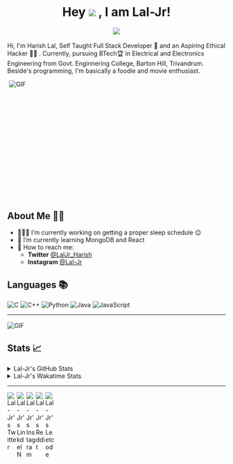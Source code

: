 <div align="center">
  
# Hey <img src="https://media.tenor.com/images/822fb670841c6f6582fefbb82e338a50/tenor.gif" width="29px"> , I am Lal-Jr! 

![](https://visitor-badge.glitch.me/badge?page_id=Lal-Jr)
</div>

Hi, I'm Harish Lal, Self Taught Full Stack Developer 📖 and an Aspiring Ethical Hacker 👨‍💻 . Currently, pursuing BTech🏆 in Electrical and Electronics Engineering from Govt. Enginnering College, Barton Hill, Trivandrum. Beside's programming, I'm basically a foodie and movie enthusiast.

<img align="right" alt="GIF" height="300px" src="https://github.com/abhisheknaiidu/abhisheknaiidu/blob/master/code.gif?raw=true" width="500" height="320"/>

## About Me 👱🏼

- 👨🏽‍💻 I’m currently working on getting a proper sleep schedule :wink:
- 🌱 I’m currently learning MongoDB and React
- 💬 How to reach me: 
    - **Twitter** [@LalJr_Harish](https://twitter.com/LalJr_Harish)
    - **Instagram** [@Lal-Jr](https://www.instagram.com/_lal._.jr_/)
    
## Languages 📚 

![C](https://img.shields.io/badge/-C-000?style=flat&logo=C)
![C++](https://img.shields.io/badge/-C++-000?style=flat&logo=C%2B%2B&logoColor=00599C)
![Python](https://img.shields.io/badge/-Python-000?style=flat&logo=python)
![Java](https://img.shields.io/badge/-Java-000?style=flat&logo=Java&logoColor=007396)
![JavaScript](https://img.shields.io/badge/-JavaScript-000?style=flat&logo=javascript)

---

<img align="center" alt="GIF" src="https://github4life.herokuapp.com/Lal-Jr.gif"/>

##  Stats 📈 

<details>
  <summary> Lal-Jr's GitHub Stats </summary>
<a href="https://github.com/Lal-Jr">
<img align="center" src="https://github-readme-stats.vercel.app/api?username=Lal-Jr&show_icons=true&theme=tokyonight&icon_color=6392DF&hide=prs" alt="Lal-Jr's GitHub Stats" />
</a> 
<a href="https://github.com/Lal-Jr">
<img align="center" src="https://github-readme-stats.vercel.app/api/top-langs/?username=Lal-Jr&layout=compact&show_icons=true&theme=tokyonight&icon_color=6392DF&hide=prs" />
</a>
</details>
<details>
<summary> Lal-Jr's Wakatime Stats </summary>
<!--START_SECTION:waka-->
![Profile Views](http://img.shields.io/badge/Profile%20Views-5-blue)

![Lines of code](https://img.shields.io/badge/From%20Hello%20World%20I%27ve%20Written-3792%20lines%20of%20code-blue)

**🐱 My Github Data** 

> 🏆 208 Contributions in the Year 2020
 > 
> 📦 317 Bytes Used in Github's Storage 
 > 
> 🚫 Not Opted to Hire
 > 
> 📜 13 Public Repositories
 > 
> 🔑 2 Private Repositories 

**I'm an Early 🐤** 

```text
🌞 Morning    44 commits     █████████░░░░░░░░░░░░░░░░   36.36% 
🌆 Daytime    58 commits     ████████████░░░░░░░░░░░░░   47.93% 
🌃 Evening    12 commits     ██░░░░░░░░░░░░░░░░░░░░░░░   9.92% 
🌙 Night      7 commits      █░░░░░░░░░░░░░░░░░░░░░░░░   5.79%

```
📅 **I'm Most Productive on Friday** 

```text
Monday       11 commits     ██░░░░░░░░░░░░░░░░░░░░░░░   9.09% 
Tuesday      0 commits      ░░░░░░░░░░░░░░░░░░░░░░░░░   0.0% 
Wednesday    28 commits     █████░░░░░░░░░░░░░░░░░░░░   23.14% 
Thursday     3 commits      ░░░░░░░░░░░░░░░░░░░░░░░░░   2.48% 
Friday       68 commits     ██████████████░░░░░░░░░░░   56.2% 
Saturday     10 commits     ██░░░░░░░░░░░░░░░░░░░░░░░   8.26% 
Sunday       1 commits      ░░░░░░░░░░░░░░░░░░░░░░░░░   0.83%

```


📊 **This Week I Spent My Time On** 

```text
⌚︎ Time Zone: Asia/Kolkata

💬 Programming Languages: 
Java                     4 hrs 43 mins       ████████████████░░░░░░░░░   66.94% 
Python                   1 hr 26 mins        █████░░░░░░░░░░░░░░░░░░░░   20.54% 
C++                      50 mins             ███░░░░░░░░░░░░░░░░░░░░░░   11.94% 
JSON                     1 min               ░░░░░░░░░░░░░░░░░░░░░░░░░   0.32% 
Git Config               0 secs              ░░░░░░░░░░░░░░░░░░░░░░░░░   0.21%

🔥 Editors: 
VS Code                  7 hrs 3 mins        █████████████████████████   100.0%

🐱‍💻 Projects: 
Unknown Project          5 hrs 27 mins       ███████████████████░░░░░░   77.34% 
Ticket_Reservation       51 mins             ███░░░░░░░░░░░░░░░░░░░░░░   12.26% 
Password-Protected-PDF   42 mins             ██░░░░░░░░░░░░░░░░░░░░░░░   10.14% 
Phone-Details-Collector  1 min               ░░░░░░░░░░░░░░░░░░░░░░░░░   0.26%

💻 Operating System: 
Windows                  7 hrs 3 mins        █████████████████████████   100.0%

```

**I Mostly Code in HTML** 

```text
HTML                     4 repos             ███████████░░░░░░░░░░░░░░   44.44% 
C++                      2 repos             █████░░░░░░░░░░░░░░░░░░░░   22.22% 
Java                     2 repos             █████░░░░░░░░░░░░░░░░░░░░   22.22% 
Python                   1 repos             ██░░░░░░░░░░░░░░░░░░░░░░░   11.11%

```


**Timeline**

![Chart not found](https://github.com/Lal-Jr/Lal-Jr/blob/master/charts/bar_graph.png) 


<!--END_SECTION:waka-->
</details>

--- 

<a href="https://twitter.com/LalJr_Harish">
  <img align="left" alt="Lal-Jr's Twitter" width="22px" src="https://cdn.jsdelivr.net/npm/simple-icons@v3/icons/twitter.svg" />
</a>
<a href="https://www.linkedin.com/in/Lal-Jr/">
  <img align="left" alt="Lal-Jr's LinkdeIN" width="22px" src="https://cdn.jsdelivr.net/npm/simple-icons@v3/icons/linkedin.svg" />
</a>
<a href="https://www.instagram.com/_lal._.jr_/">
  <img align="left" alt="Lal-Jr's Instagram" width="22px" src="https://cdn.jsdelivr.net/npm/simple-icons@v3/icons/instagram.svg" />
</a>
<a href="https://www.reddit.com/user/Lal-Jr/">
  <img align="left" alt="Lal-Jr's Reddit" width="22px" src="https://cdn.jsdelivr.net/npm/simple-icons@v3/icons/reddit.svg" />
</a>
<a href="https://leetcode.com/Lal-Jr/">
  <img align="left" alt="Lal-Jr's Leetcode" width="22px" src="https://cdn.jsdelivr.net/npm/simple-icons@v3/icons/leetcode.svg" />
</a>
